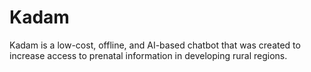 # Kadam

Kadam is a low-cost, offline, and AI-based chatbot that was created to increase access to prenatal information in developing rural regions.
